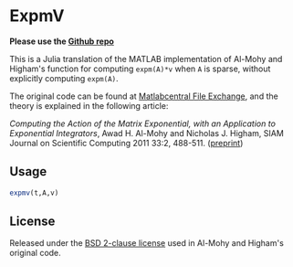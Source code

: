 # ExpmV

**Please use the [Github repo](https://github.com/marcusps/ExpmV.jl)** 

This is a Julia translation of the MATLAB implementation of Al-Mohy and Higham's
function for computing `expm(A)*v` when `A` is sparse, without explicitly computing `expm(A)`.

The original code can be found at [Matlabcentral File Exchange](http://www.mathworks.com/matlabcentral/fileexchange/29576-matrix-exponential-times-a-vector/all_files), and the theory is explained in the following article:

*Computing the Action of the Matrix Exponential, with an Application to Exponential Integrators*, Awad H. Al-Mohy and Nicholas J. Higham, SIAM Journal on Scientific Computing 2011 33:2, 488-511. ([preprint](http://eprints.ma.man.ac.uk/1426/))

## Usage

```julia
expmv(t,A,v)
```

## License

Released under the [BSD 2-clause license](https://tldrlegal.com/license/bsd-2-clause-license-(freebsd)) used in Al-Mohy and  Higham's original code.